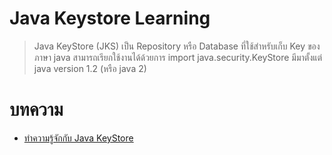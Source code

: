# Java Keystore Learning

> Java KeyStore (JKS) เป็น Repository หรือ Database ที่ใช้สำหรับเก็บ Key ของภาษา java สามารถเรียกใช้งานได้ด้วยการ import java.security.KeyStore มีมาตั้งแต่ java version 1.2 (หรือ java 2)

# บทความ 

- [ทำความรู้จักกับ Java KeyStore](https://www.jittagornp.me/blog/java-keystore/?series=java-security)

